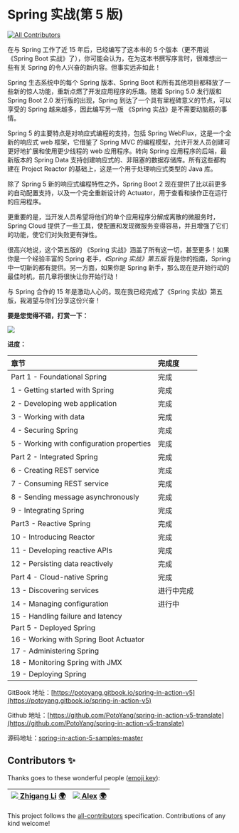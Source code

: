 # Spring 实战\(第 5 版\)

[![All Contributors](https://img.shields.io/badge/all_contributors-2-orange.svg?style=flat-square)](./#contributors-) 

在与 Spring 工作了近 15 年后，已经编写了这本书的 5 个版本（更不用说《Spring Boot 实战》了），你可能会认为，在为这本书撰写序言时，很难想出一些有关 Spring 的令人兴奋的新内容。但事实远非如此！

Spring 生态系统中的每个 Spring 版本、Spring Boot 和所有其他项目都释放了一些新的惊人功能，重新点燃了开发应用程序的乐趣。随着 Spring 5.0 发行版和 Spring Boot 2.0 发行版的出现，Spring 到达了一个具有里程碑意义的节点，可以享受的 Spring 越来越多，因此编写另一版 《Spring 实战》是不需要动脑筋的事情。

Spring 5 的主要特点是对响应式编程的支持，包括 Spring WebFlux，这是一个全新的响应式 web 框架，它借鉴了 Spring MVC 的编程模型，允许开发人员创建可更好地扩展和使用更少线程的 web 应用程序。转向 Spring 应用程序的后端，最新版本的 Spring Data 支持创建响应式的、非阻塞的数据存储库。所有这些都构建在 Project Reactor 的基础上，这是一个用于处理响应式类型的 Java 库。

除了 Spring 5 新的响应式编程特性之外，Spring Boot 2 现在提供了比以前更多的自动配置支持，以及一个完全重新设计的 Actuator，用于查看和操作正在运行的应用程序。

更重要的是，当开发人员希望将他们的单个应用程序分解成离散的微服务时，Spring Cloud 提供了一些工具，使配置和发现微服务变得容易，并且增强了它们的功能，使它们对失败更有弹性。

很高兴地说，这个第五版的 《Spring 实战》涵盖了所有这一切，甚至更多！如果你是一个经验丰富的 Spring 老手，_《Spring 实战》第五版_ 将是你的指南，Spring 中一切新的都有提供。另一方面，如果你是 Spring 新手，那么现在是开始行动的最佳时机，前几章将很快让你开始行动！

与 Spring 合作的 15 年是激动人心的。现在我已经完成了《Spring 实战》第五版，我渴望与你们分享这份兴奋！

**要是您觉得不错，打赏一下：**

![](.gitbook/assets/wu-biao-ti.png)

**进度：**

| 章节 | 完成度 |
| :--- | :--- |
| Part 1 - Foundational Spring | 完成 |
| 1 - Getting started with Spring | 完成 |
| 2 - Developing web application | 完成 |
| 3 - Working with data | 完成 |
| 4 - Securing Spring | 完成 |
| 5 - Working with configuration properties | 完成 |
| Part 2 - Integrated Spring | 完成 |
| 6 - Creating REST service | 完成 |
| 7 - Consuming REST service | 完成 |
| 8 - Sending message asynchronously | 完成 |
| 9 - Integrating Spring | 完成 |
| Part3 - Reactive Spring | 完成 |
| 10 - Introducing Reactor | 完成 |
| 11 - Developing reactive APIs | 完成 |
| 12 - Persisting data reactively | 完成 |
| Part 4 - Cloud-native Spring | 完成 |
| 13 - Discovering services | 进行中完成 |
| 14 - Managing configuration | 进行中 |
| 15 - Handling failure and latency |  |
| Part 5 - Deployed Spring |  |
| 16 - Working with Spring Boot Actuator |  |
| 17 - Administering Spring |  |
| 18 - Monitoring Spring with JMX |  |
| 19 - Deploying Spring |  |

GitBook 地址：[https://potoyang.gitbook.io/spring-in-action-v5](https://potoyang.gitbook.io/spring-in-action-v5)

Github 地址：[https://github.com/PotoYang/spring-in-action-v5-translate](https://github.com/PotoYang/spring-in-action-v5-translate)

源码地址：[spring-in-action-5-samples-master](https://github.com/PotoYang/spring-in-action-v5-translate/tree/master/spring-in-action-5-samples-master)

## Contributors ✨

Thanks goes to these wonderful people \([emoji key](https://allcontributors.org/docs/en/emoji-key)\):

| [![](https://avatars.githubusercontent.com/u/6302034?v=4?s=100) **Zhigang Li**](https://github.com/LeonLi0102) [🌍](./#translation-LeonLi0102) | [![](https://avatars.githubusercontent.com/u/26864312?v=4?s=100) **Alex**](https://github.com/alexdyysp) [🌍](./#translation-alexdyysp) |
| :--- | :--- |


This project follows the [all-contributors](https://github.com/all-contributors/all-contributors) specification. Contributions of any kind welcome!

